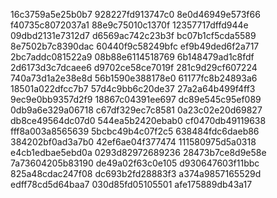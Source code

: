 16c3759a5e25b0b7
928227fd913747c0
8e0d46949e573f66
f40735c8072037a1
88e9c75010c1370f
12357717dffd944e
09dbd2131e7312d7
d6569ac742c23b3f
bc07b1cf5cda5589
8e7502b7c8390dac
60440f9c58249bfc
ef9b49ded6f2a717
2bc7addc081522a9
08b88e6114518769
6b148479ad1c8fdf
2d6173d3c7dcaee6
d9702ce58ce7019f
281c9d29cf607224
740a73d1a2e38e8d
56b1590e388178e0
61177fc8b24893a6
18501a022dfcc7b7
57d4c9bb6c20de37
27a2a64b499f4ff3
9ec9e0bb9357d2f9
18867c04391ee697
dc89e545c95ef089
0db9a6e329a06718
c67df329ec7c8581
0a23c02e20d69827
db8ce49564dc07d0
544ea5b2420ebab0
cf0470db49119638
fff8a003a8565639
5bcbc49b4c07f2c5
638484fdc6daeb86
384202bf0ad3a7b0
42ef6ae04f377474
111580975d5a0318
e4cb1edbae5ebd0a
0293d82972689236
28473b7ce8d9e58e
7a73604205b83190
de49a02f63c0e105
d930647603f11bbc
825a48cdac247f08
dc693b2fd28883f3
a374a9857165529d
edff78cd5d64baa7
030d85fd05105501
afe175889db43a17
